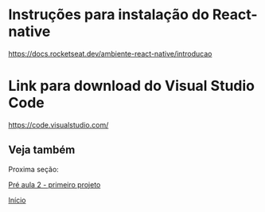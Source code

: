 # Instruções para instalação do React-native
https://docs.rocketseat.dev/ambiente-react-native/introducao
# Link para download do Visual Studio Code
https://code.visualstudio.com/

## Veja também

Proxima seção: 

[Pré aula 2 - primeiro projeto](https://github.com/AWLeiseR/ReactNative/tree/master/Pr%C3%A9%20aula) 

[Início](https://github.com/AWLeiseR/ReactNative) 
